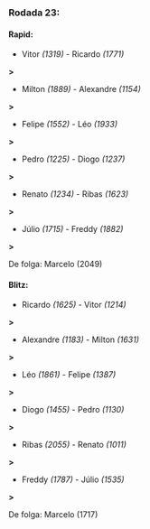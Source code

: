 ### Rodada 23:

#### Rapid:

* Vitor *(1319)*     -     Ricardo *(1771)*

 **>** 
* Milton *(1889)*     -     Alexandre *(1154)*

 **>** 
* Felipe *(1552)*     -     Léo *(1933)*

 **>** 
* Pedro *(1225)*     -     Diogo *(1237)*

 **>** 
* Renato *(1234)*     -     Ribas *(1623)*

 **>** 
* Júlio *(1715)*     -     Freddy *(1882)*

 **>** 

De folga: Marcelo (2049)

#### Blitz:

* Ricardo *(1625)*     -     Vitor *(1214)*

 **>** 
* Alexandre *(1183)*     -     Milton *(1631)*

 **>** 
* Léo *(1861)*     -     Felipe *(1387)*

 **>** 
* Diogo *(1455)*     -     Pedro *(1130)*

 **>** 
* Ribas *(2055)*     -     Renato *(1011)*

 **>** 
* Freddy *(1787)*     -     Júlio *(1535)*

 **>** 

De folga: Marcelo (1717)

